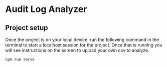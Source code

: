 # Audit Log Analyzer
## Project setup
Once the project is on your local device, run the following command in the terminal to start a localhost session for the project. Once that is running you will see instructions on the screen to upload your own csv to analyze.
```
npm run serve
```

